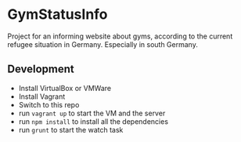 # GymStatusInfo
Project for an informing website about gyms, according to the current refugee situation in Germany. Especially in south Germany.

## Development

- Install VirtualBox or VMWare
- Install Vagrant
- Switch to this repo
- run `vagrant up` to start the VM and the server
- run `npm install` to install all the dependencies
- run `grunt` to start the watch task